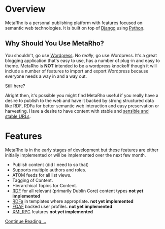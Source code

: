 # Overview #

MetaRho is a personal publishing platform with features focused on semantic web
technologies.  It is built on top of [Django](http://www.djangoproject.com/) using [Python](http://www.python.org/).

## Why Should You Use MetaRho? ##

You shouldn't, go use [Wordpress](http://wordpress.org/).  No _really_, go use Wordpress.  It's a great blogging application that's easy to use, has a number of plug-in and easy to
theme.  MetaRho is **NOT** intended to be a wordpress knockoff though it will include a number of features to import and export Wordpress because everyone needs a way in and a way out.

Still here?

Alright then, it's possible you might find MetaRho useful if you really have a
desire to publish to the web and have it backed by strong structured data like
RDF, RDFa for better semantic web interaction and easy preservation or harvesting.  Have a desire to have content with stable and [sensible and stable URLs](http://www.w3.org/Provider/Style/URI).

# Features #

MetaRho is in the early stages of development but these features are either initially implemented or will be implemented over the next few month.

  * Publish content (did I need to so that)
  * Supports multiple authors and roles.
  * ATOM feeds for all list views.
  * Tagging of Content.
  * Hierarchical Topics for Content.
  * [RDF](http://www.w3.org/RDF/) for all relevant (primarily Dublin Core) content types **not yet implemented**
  * [RDFa](http://www.w3.org/TR/xhtml-rdfa-primer/) in templates where appropriate. **not yet implemented**
  * [FOAF](http://www.foaf-project.org/) backed user profiles. **not yet implemented**
  * [XMLRPC](http://www.xmlrpc.com/) features **not yet implemented**

[Continue Reading ...](MetaRho.md)